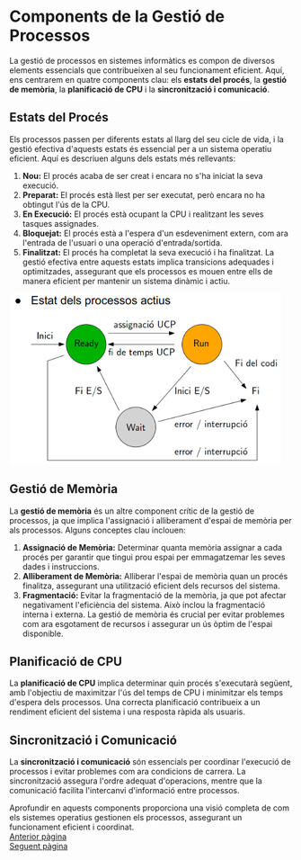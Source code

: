 # Components de la Gestió de Processos
La gestió de processos en sistemes informàtics es compon de diversos elements essencials que contribueixen al seu funcionament eficient. Aquí, ens centrarem en quatre components clau: els **estats del procés**, la **gestió de memòria**, la **planificació de CPU** i la **sincronització i comunicació**.
## Estats del Procés
Els processos passen per diferents estats al llarg del seu cicle de vida, i la gestió efectiva d'aquests estats és essencial per a un sistema operatiu eficient. Aquí es descriuen alguns dels estats més rellevants:
1. **Nou:** El procés acaba de ser creat i encara no s'ha iniciat la seva execució.
2. **Preparat:** El procés està llest per ser executat, però encara no ha obtingut l'ús de la CPU.
3. **En Execució:** El procés està ocupant la CPU i realitzant les seves tasques assignades.
4. **Bloquejat:** El procés està a l'espera d'un esdeveniment extern, com ara l'entrada de l'usuari o una operació d'entrada/sortida.
5. **Finalitzat:** El procés ha completat la seva execució i ha finalitzat.
La gestió efectiva entre aquests estats implica transicions adequades i optimitzades, assegurant que els processos es mouen entre ells de manera eficient per mantenir un sistema dinàmic i actiu.

![Estats del procés](Imatges/Estat_dels_processos.png)

## Gestió de Memòria
La **gestió de memòria** és un altre component crític de la gestió de processos, ja que implica l'assignació i alliberament d'espai de memòria per als processos. Alguns conceptes clau inclouen:
1. **Assignació de Memòria:** Determinar quanta memòria assignar a cada procés per garantir que tingui prou espai per emmagatzemar les seves dades i instruccions.
2. **Alliberament de Memòria:** Alliberar l'espai de memòria quan un procés finalitza, assegurant una utilització eficient dels recursos del sistema.
3. **Fragmentació:** Evitar la fragmentació de la memòria, ja que pot afectar negativament l'eficiència del sistema. Això inclou la fragmentació interna i externa.
La gestió de memòria és crucial per evitar problemes com ara esgotament de recursos i assegurar un ús òptim de l'espai disponible.
## Planificació de CPU
La **planificació de CPU** implica determinar quin procés s'executarà següent, amb l'objectiu de maximitzar l'ús del temps de CPU i minimitzar els temps d'espera dels processos. Una correcta planificació contribueix a un rendiment eficient del sistema i una resposta ràpida als usuaris.
## Sincronització i Comunicació
La **sincronització i comunicació** són essencials per coordinar l'execució de processos i evitar problemes com ara condicions de carrera. La sincronització assegura l'ordre adequat d'operacions, mentre que la comunicació facilita l'intercanvi d'informació entre processos.

Aprofundir en aquests components proporciona una visió completa de com els sistemes operatius gestionen els processos, assegurant un funcionament eficient i coordinat.  
[Anterior pàgina](Objectius.md)  
[Seguent pàgina](Conclussio.md)
